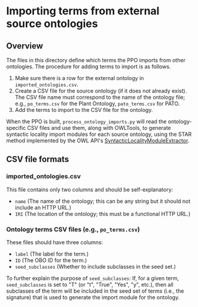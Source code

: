 # Importing terms from external source ontologies

## Overview

The files in this directory define which terms the PPO imports from other ontologies.  The procedure for adding terms to import is as follows.

1. Make sure there is a row for the external ontology in `imported_ontologies.csv`.
2. Create a CSV file for the source ontology (if it does not already exist).  The CSV file name must correspond to the name of the ontology file; e.g., `po_terms.csv` for the Plant Ontology, `pato_terms.csv` for PATO.
3. Add the terms to import to the CSV file for the ontology.

When the PPO is built, `process_ontology_imports.py` will read the ontology-specific CSV files and use them, along with OWLTools, to generate syntactic locality import modules for each source ontology, using the STAR method implemented by the OWL API's [SyntacticLocalityModuleExtractor](http://owlapi.sourceforge.net/javadoc/uk/ac/manchester/cs/owlapi/modularity/SyntacticLocalityModuleExtractor.html).


## CSV file formats

### imported_ontologies.csv

This file contains only two columns and should be self-explanatory:

* `name` (The name of the ontology; this can be any string but it should not include an HTTP URL.)
* `IRI` (The location of the ontology; this must be a functional HTTP URL.)


### Ontology terms CSV files (e.g., `po_terms.csv`)

These files should have three columns:

* `label` (The label for the term.)
* `ID` (The OBO ID for the term.)
* `seed_subclasses` (Whether to include subclasses in the seed set.)

To further explain the purpose of `seed_subclasses`:  If, for a given term, `seed_subclasses` is set to "T" (or "t", "True", "Yes", "y", etc.), then all subclasses of the term will be included in the seed set of terms (i.e., the signature) that is used to generate the import module for the ontology.


